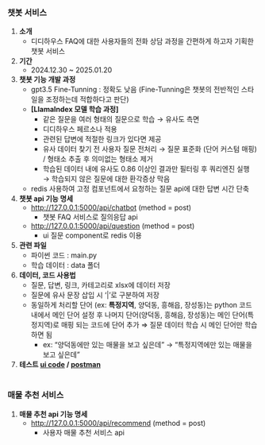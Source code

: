 ### 챗봇 서비스
1. **소개**
   - 디디하우스 FAQ에 대한 사용자들의 전화 상담 과정을 간편하게 하고자 기획한 챗봇 서비스
2. **기간**
    - 2024.12.30 ~ 2025.01.20
3. **챗봇 기능 개발 과정**
    - gpt3.5 Fine-Tunning : 정확도 낮음 (Fine-Tunning은 챗봇의 전반적인 스타일을 조정하는데 적합하다고 판단)
    - **[LlamaIndex 모델 학습 과정]**
        - 같은 질문을 여러 형태의 질문으로 학습 → 유사도 측면
        - 디디하우스 페르소나 적용
        - 관련된 답변에 적절한 링크가 있다면 제공
        - 유사 데이터 찾기 전 사용자 질문 전처리 → 질문 표준화 (단어 커스텀 매핑) / 형태소 추출 후 의미없는 형태소 제거
        - 학습된 데이터 내에 유사도 0.86 이상인 결과만 필터링 후 쿼리엔진 실행 → 학습되지 않은 질문에 대한 환각증상 막음
    - redis 사용하여 고정 컴포넌트에서 요청하는 질문 api에 대한 답변 시간 단축
4. **챗봇 api 기능 명세**
    - http://127.0.0.1:5000/api/chatbot (method = post)
        - 챗봇 FAQ 서비스로 질의응답 api
    - http://127.0.0.1:5000/api/question (method = post)
       - ui 질문 component로 redis 이용
5. **관련 파일**
   - 파이썬 코드 : main.py
   - 학습 데이터 : data 폴더
6. **데이터, 코드 사용법**
    - 질문, 답변, 링크, 카테고리로 xlsx에 데이터 저장
    - 질문에 유사 문장 삽입 시 ‘|’로 구분하여 저장
    - 동일하게 처리할 단어 (ex: **특정지역**, 양덕동, 흥해읍, 장성동)는 python 코드 내에서 메인 단어 설정 후 나머지 단어(양덕동, 흥해읍, 장성동)는 메인 단어(특정지역)로 매핑 되는 코드에 단어 추가 ⇒ 질문 데이터 학습 시 메인 단어만 학습하면 됨
        - ex: “양덕동에만 있는 매물을 보고 싶은데” → “특정지역에만 있는 매물을 보고 싶은데”
7. **테스트 [ui code](https://github.com/LeeHannaa/chatbot_csr.git) / [postman](https://leehannanaa.postman.co/workspace/My-Workspace~c627d9ef-7ce2-4938-8d37-46f1b9f1678f/collection/28908791-15e011e0-ca1c-4bb9-ac3d-9059e05136d1?origin=tab-menu)**



#
### 매물 추천 서비스
1. **매물 추천 api 기능 명세**
    - http://127.0.0.1:5000/api/recommend (method = post)
        - 사용자 매물 추천 서비스 api
